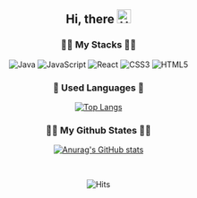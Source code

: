 <div align="center">


## Hi, there <img src="https://raw.githubusercontent.com/Tarikul-Islam-Anik/Animated-Fluent-Emojis/master/Emojis/Hand%20gestures/Hand%20with%20Fingers%20Splayed%20Light%20Skin%20Tone.png" alt="Hand with Fingers Splayed Light Skin Tone" width="25" height="25" />

### 🧗‍♀️ My Stacks 🧗‍♀️
![Java](https://img.shields.io/badge/Java-ED8B00?style=for-the-badge&logo=openjdk&logoColor=white)
![JavaScript](https://img.shields.io/badge/JavaScript-F7DF1E?style=for-the-badge&logo=JavaScript&logoColor=white)
![React](https://img.shields.io/badge/React-20232A?style=for-the-badge&logo=react&logoColor=61DAFB)
![CSS3](https://img.shields.io/badge/CSS3-1572B6?style=for-the-badge&logo=css3&logoColor=white)
![HTML5](https://img.shields.io/badge/HTML5-E34F26?style=for-the-badge&logo=html5&logoColor=white)

### 💬 Used Languages 💬
[![Top Langs](https://github-readme-stats.vercel.app/api/top-langs/?username=dragonrain5761)](https://github.com/anuraghazra/github-readme-stats)

### 🧑‍💻 My Github States 🧑‍💻
[![Anurag's GitHub stats](https://github-readme-stats.vercel.app/api?username=dragonrain5761)](https://github.com/anuraghazra/github-readme-stats)

 <br/>
  
  ![Hits](https://komarev.com/ghpvc/?username=dragonrain5761&&style=flat&color=lightgrey)

  <br/>

</div>
